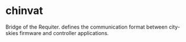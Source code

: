 # chinvat

Bridge of the Requiter. defines the communication format between city-skies firmware and controller applications.
